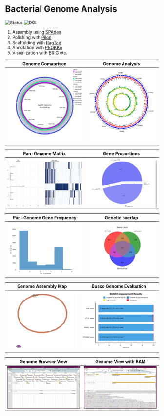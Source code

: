 # Bacterial Genome Analysis

![Status](https://img.shields.io/badge/status-alpha-red)
![DOI](https://img.shields.io/badge/DOI-in__progress-blue)

1. Assembly using [SPAdes](https://github.com/ablab/spades)
2. Polishing with [Pilon](https://github.com/broadinstitute/pilon/wiki)
3. Scaffolding with [RagTag](https://github.com/malonge/RagTag)
4. Annotation with [PROKKA](https://github.com/tseemann/prokka?tab=readme-ov-file)
5. Visualization with [BRIG](https://beatsonlab.com/softwares/brig/) etc.

Genome Comaprison            |  Genome Analysis
:-------------------------:|:-------------------------:
<img src="https://github.com/hasanwraeth/Bacteria_Genome_Analysis/blob/main/Compare.jpg" width="675"> |  ![](https://github.com/hasanwraeth/Bacteria_Genome_Analysis/blob/main/Agy99_act.png)

Pan-Genome Matrix            |  Gene Proportions
:-------------------------:|:-------------------------:
<img src="https://github.com/hasanwraeth/Bacteria_Genome_Analysis/blob/main/pangenome_matrix.png" width="700"> |  <img src="https://github.com/hasanwraeth/Bacteria_Genome_Analysis/blob/main/pan_pie.png" width="600">

Pan-Genome Gene Frequency            |  Genetic overlap
:-------------------------:|:-------------------------:
<img src="https://github.com/hasanwraeth/Bacteria_Genome_Analysis/blob/main/pangenome_frequency.png" width="675"> |  <img src="https://github.com/hasanwraeth/Bacteria_Genome_Analysis/blob/main/gene_P7741_Liflandii_Shinsuense.png" width="675">

Genome Assembly Map           |  Busco Genome Evaluation
:-------------------------:|:-------------------------:
![](https://github.com/hasanwraeth/Bacteria_Genome_Analysis/blob/main/graph.png) |  ![](https://github.com/hasanwraeth/Bacteria_Genome_Analysis/blob/main/busco_figure.png)

Genome Browser View           |  Genome View with BAM
:-------------------------:|:-------------------------:
![](https://github.com/hasanwraeth/Bacteria_Genome_Analysis/blob/main/browse1.png) |  ![](https://github.com/hasanwraeth/Bacteria_Genome_Analysis/blob/main/browse2.png)
